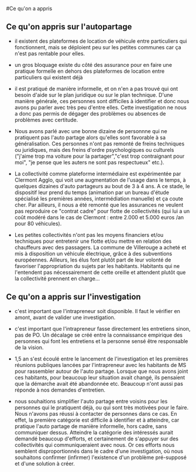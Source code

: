 #Ce qu'on a appris

## Ce qu'on appris sur l'autopartage

- il existent des plateformes de location de véhicule entre particuliers qui fonctionnent, mais se déploient peu sur les petites communes car ça n'est pas rentable pour elles.

- un gros bloquage existe du côté des assurance pour en faire une pratique formelle en dehors des plateformes de location entre particuliers qui existent déjà

- il est pratiqué de manière informelle, et on n'en a pas trouvé qui ont besoin d'aide sur le plan juridique ou sur le plan technique. D'une manière générale, ces personnes sont difficiles à identifier et donc nous avons pu parler avec très peu d'entre elles. Cette investigation ne nous a donc pas permis de dégager des problèmes ou absences de problèmes avec certitude.

- Nous avons parlé avec une bonne dizaine de personnne qui ne pratiquent pas l'auto partage alors qu'elles sont favorable à sa généralisation. Ces personnes n'ont pas remonté de freins techniques ou juridiques, mais des freins d'ordre psychologiques ou culturels ("j'aime trop ma voiture pour la partager","c'est trop contraignant pour moi", "je pense que les auters ne sont pas respectueux" etc.).

- La collectivité comme plateforme intermédiaire est expérimentée par Clermont Agglo, qui voit une augmentation de l'usage dans le temps, à quelques dizaines d'auto partageurs au bout de 3 à 4 ans. A ce stade, le dispositif leur prend du temps (animation par un bureau d'étude spécialisé les premières années, intermédiation manuelle) et ça coute cher. Par ailleurs, il nous a été remonté que les assurances ne veulent pas reproduire ce "contrat cadre" pour flotte de collectivités (qui lui a un coût modéré dans le cas de Clermont : entre 2.000 et 5.000 euros /an pour 80 véhicules). 

- Les petites collectivités n'ont pas les moyens financiers et/ou techniques pour entretenir une flotte et/ou mettre en relation des chauffeurs avec des passagers. La commune de Villerouge a acheté et mis à disposition un véhicule électrique, grâce à des subventions européennes. Ailleurs, les élus font plutôt part de leur volonté de favoriser l'appropriation du sujets par les habitants. Habitants qui ne l'entendent pas nécessairement de cette oreille et attendent plutôt que la collectivité prennent en charge...


## Ce qu'on a appris sur l'investigation

- c'est important que l'intrapreneur soit disponible. Il faut le vérifier en amont, avant de valider une investigation. 

- c'est important que l'intrapreneur fasse directement les entretiens sinon, pas de PO. Un décalage se créé entre la connaissance empirique des personnes qui font les entretiens et la personne sensé être responsable de la vision.

- 1,5 an s'est écoulé entre le lancement de l'investigation et les premières réunions publiques lancées par l'intrapreneur avec les habitants de MS pour rassembler autour de l'auto partage. Lorsque que nous avons joint ces habitants, pour beaucoup leur situation avait changé, ils pensaient que la démarche avait été abandonnée etc. Beaucoup n'ont aussi pas réponde à nos demandes d'entretien.

- nous souhaitions simplifier l'auto partage entre voisins pour les personnes qui le pratiquent déjà, ou qui sont très motivées pour le faire. Nous n'avons pas réussi à contacter de personnes dans ce cas. En effet, la première catégorie est difficile à identifier et à atteindre, car pratique l'auto partage de manière informelle, hors cadre, sans communiquer dessus. Atteindre la catégorie des intéressés aurait demandé beaucoup d'efforts, et certainement de s'appuyer sur des collectivités qui communiqueraient avec nous. Or ces efforts nous semblent disproportionnés dans le cadre d'une investigation, où nous souhaitons confirmer (infirmer) l'existence d'un problème pré-supposé et d'une solution à créer.
